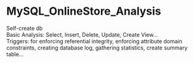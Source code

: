 # MySQL_OnlineStore_Analysis
Self-create db  
Basic Analysis: Select, Insert, Delete, Update, Create View...  
Triggers: for enforcing referential integrity, enforcing attribute domain constraints, creating database log, gathering statistics, create summary table...
